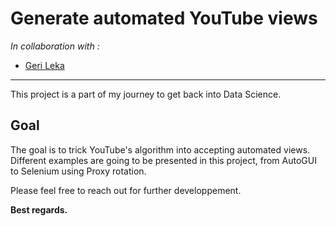 # Generate automated YouTube views

*In collaboration with :*
- [Geri Leka](https://github.com/gerileka)

---

This project is a part of my journey to get back into Data Science.

## Goal
The goal is to trick YouTube's algorithm into accepting automated views.
Different examples are going to be presented in this project, from AutoGUI to Selenium using Proxy rotation.

Please feel free to reach out for further developpement. 

**Best regards.**




